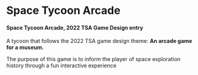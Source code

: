 # Space Tycoon Arcade

#### Space Tycoon Arcade, 2022 TSA Game Design entry

A tycoon that follows the 2022 TSA game design theme:
**An arcade game for a museum.**

The purpose of this game is to inform the player of space exploration history through a fun interactive experience

